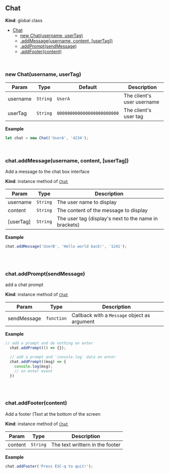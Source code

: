 <a name="Chat"></a>

## Chat
**Kind**: global class  

* [Chat](#Chat)
    * [new Chat(username, userTag)](#new_Chat_new)
    * [.addMessage(username, content, [userTag])](#Chat+addMessage)
    * [.addPrompt(sendMessage)](#Chat+addPrompt)
    * [.addFooter(content)](#Chat+addFooter)

<a name="new_Chat_new"></a>

<br/>

### new Chat(username, userTag)

| Param | Type | Default | Description |
| --- | --- | --- | --- |
| username | <code>String</code> | <code>UserA</code> | The client's user username |
| userTag | <code>String</code> | <code>000000000000000000000000</code> | The client's user tag |

**Example**  
```js
let chat = new Chat('UserA', '4234');
```
<a name="Chat+addMessage"></a>

<br/>

### chat.addMessage(username, content, [userTag])
Add a message to the chat box interface

**Kind**: instance method of [<code>Chat</code>](#Chat)  

| Param | Type | Description |
| --- | --- | --- |
| username | <code>String</code> | The user name to display |
| content | <code>String</code> | The content of the message to display |
| [userTag] | <code>String</code> | The user tag (display's next to the name in brackets) |

**Example**  
```js
chat.addMessage('UserB', 'Hello world back!', '1241');
  
```
<a name="Chat+addPrompt"></a>

<br/>

### chat.addPrompt(sendMessage)
add a chat prompt

**Kind**: instance method of [<code>Chat</code>](#Chat)  

| Param | Type | Description |
| --- | --- | --- |
| sendMessage | <code>function</code> | Callback with a `Message` object as argument |

**Example**  
```js
// add a prompt and do nothing on enter
  chat.addPrompt(() => {});   

  // add a prompt and `console.log` data on enter
  chat.addPrompt((msg) => {
    console.log(msg);
    // on enter event
  })
  
```
<a name="Chat+addFooter"></a>

<br/>

### chat.addFooter(content)
Add a footer (Text at the bottom of the screen

**Kind**: instance method of [<code>Chat</code>](#Chat)  

| Param | Type | Description |
| --- | --- | --- |
| content | <code>String</code> | The text writtern in the footer |

**Example**  
```js
chat.addFooter('Press ESC-q to quit!');
  
```
